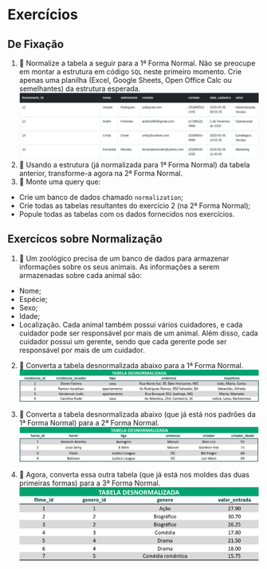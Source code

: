 # Exercícios

## De Fixação
1. 🚀 Normalize a tabela a seguir para a 1ª Forma Normal.
Não se preocupe em montar a estrutura em código `SQL` neste primeiro momento. Crie apenas uma planilha (Excel, Google Sheets, Open Office Calc ou semelhantes) da estrutura esperada.
![tabela_funcionario](./tabela_funcionario.png)
2. 🚀 Usando a estrutura (já normalizada para 1ª Forma Normal) da tabela anterior, transforme-a agora na 2ª Forma Normal.
3. 🚀 Monte uma query que:
  - Crie um banco de dados chamado `normalization`;
  - Crie todas as tabelas resultantes do exercício 2 (na 2ª Forma Normal);
  - Popule todas as tabelas com os dados fornecidos nos exercícios.


## Exercícos sobre Normalização
1. 🚀 Um zoológico precisa de um banco de dados para armazenar informações sobre os seus animais. As informações a serem armazenadas sobre cada animal são:
  - Nome;
  - Espécie;
  - Sexo;
  - Idade;
  - Localização.
Cada animal também possui vários cuidadores, e cada cuidador pode ser responsável por mais de um animal. Além disso, cada cuidador possui um gerente, sendo que cada gerente pode ser responsável por mais de um cuidador.

2. 🚀 Converta a tabela desnormalizada abaixo para a 1ª Forma Normal.
![nomalizar primeira forma](./normalizar-f1.png)

3. 🚀 Converta a tabela desnormalizada abaixo (que já está nos padrões da 1ª Forma Normal) para a 2ª Forma Normal.
![nomalizar segunda forma](./normalizar-f2.png)

4. 🚀 Agora, converta essa outra tabela (que já está nos moldes das duas primeiras formas) para a 3ª Forma Normal.
![nomalizar terceira forma](./normalizar-f3.png)
